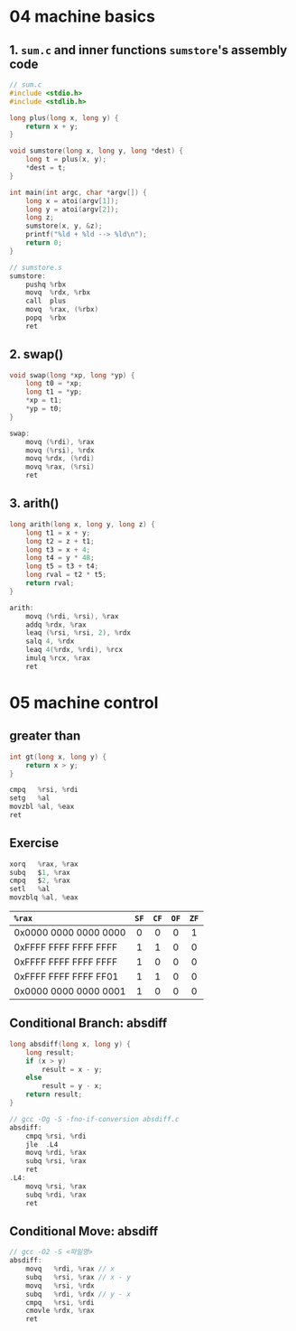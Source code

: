 # 04 machine basics
## 1. `sum.c` and inner functions `sumstore`'s assembly code
```c
// sum.c
#include <stdio.h>
#include <stdlib.h>

long plus(long x, long y) {
    return x + y;
}

void sumstore(long x, long y, long *dest) {
    long t = plus(x, y);
    *dest = t;
}

int main(int argc, char *argv[]) {
    long x = atoi(argv[1]);
    long y = atoi(argv[2]);
    long z;
    sumstore(x, y, &z);
    printf("%ld + %ld --> %ld\n");
    return 0;
}
```
```c
// sumstore.s
sumstore:
    pushq %rbx
    movq  %rdx, %rbx
    call  plus
    movq  %rax, (%rbx)
    popq  %rbx
    ret
```

## 2. swap()
```c
void swap(long *xp, long *yp) {
    long t0 = *xp;
    long t1 = *yp;
    *xp = t1;
    *yp = t0;
}
```
```c
swap:
    movq (%rdi), %rax
    movq (%rsi), %rdx
    movq %rdx, (%rdi)
    movq %rax, (%rsi)
    ret
```

## 3. arith()
```c
long arith(long x, long y, long z) {
    long t1 = x + y;
    long t2 = z + t1;
    long t3 = x + 4;
    long t4 = y * 48;
    long t5 = t3 + t4;
    long rval = t2 * t5;
    return rval;
}
```
```c
arith:
    movq (%rdi, %rsi), %rax
    addq %rdx, %rax
    leaq (%rsi, %rsi, 2), %rdx
    salq 4, %rdx
    leaq 4(%rdx, %rdi), %rcx
    imulq %rcx, %rax
    ret
```

# 05 machine control
## greater than
```c
int gt(long x, long y) {
    return x > y;
}
```
```c
cmpq   %rsi, %rdi
setg   %al
movzbl %al, %eax
ret
```

## Exercise
```c
xorq   %rax, %rax
subq   $1, %rax
cmpq   $2, %rax
setl   %al
movzblq %al, %eax
```

| `%rax` | `SF` | `CF` | `OF` | `ZF` |
| :--- | :---: | :---: | :---: | :---: |
| 0x0000 0000 0000 0000 | 0 | 0 | 0 | 1 |
| 0xFFFF FFFF FFFF FFFF | 1 | 1 | 0 | 0 |
| 0xFFFF FFFF FFFF FFFF | 1 | 0 | 0 | 0 |
| 0xFFFF FFFF FFFF FF01 | 1 | 1 | 0 | 0 |
| 0x0000 0000 0000 0001 | 1 | 0 | 0 | 0 |

## Conditional Branch: absdiff
```c
long absdiff(long x, long y) {
    long result;
    if (x > y)
        result = x - y;
    else
        result = y - x;
    return result;
}
```
```c
// gcc -Og -S -fno-if-conversion absdiff.c
absdiff:
    cmpq %rsi, %rdi
    jle  .L4
    movq %rdi, %rax
    subq %rsi, %rax
    ret
.L4:
    movq %rsi, %rax
    subq %rdi, %rax
    ret
```
## Conditional Move: absdiff
```c
// gcc -O2 -S <파일명>
absdiff:
    movq   %rdi, %rax // x
    subq   %rsi, %rax // x - y
    movq   %rsi, %rdx
    subq   %rdi, %rdx // y - x
    cmpq   %rsi, %rdi
    cmovle %rdx, %rax
    ret
```

